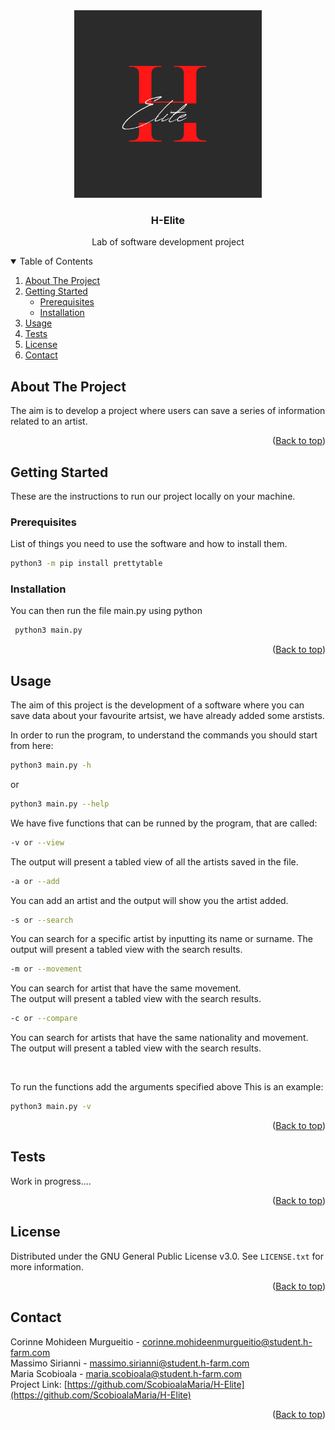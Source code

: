 <div align="center">
  <a href="https://github.com/ScobioalaMaria/H-Elite">
    <img src="H-Elite-logo.png" alt="Logo" width="300" height="300">
  </a>
<h3 align="center">H-Elite</h3>

  <p align="center">
    Lab of software development project
  </p>
</div>

<details open>
  <summary>Table of Contents</summary>
  <ol>
    <li>
      <a href="#about-the-project">About The Project</a>
    </li>
    <li>
      <a href="#getting-started">Getting Started</a>
      <ul>
        <li><a href="#prerequisites">Prerequisites</a></li>
        <li><a href="#installation">Installation</a></li>
      </ul>
    </li>
    <li><a href="#usage">Usage</a></li>
    <li><a href="#tests">Tests</a></li>
    <li><a href="#license">License</a></li>
    <li><a href="#contact">Contact</a></li>
  </ol>
</details>

<!-- ABOUT THE PROJECT -->
## About The Project
The aim is to develop a project where users can save a series of information related to an artist. 
<p align="right">(<a href="#top">Back to top</a>)</p>


<!-- GETTING STARTED -->
## Getting Started

These are the instructions to run our project locally on your machine.

### Prerequisites

List of things you need to use the software and how to install them.
  ```sh
  python3 -m pip install prettytable
  ```

### Installation

You can then run the file main.py using python

 ```py
  python3 main.py
  ```
<p align="right">(<a href="#top">Back to top</a>)</p>

<!--USAGE -->
## Usage

The aim of this project is the development of a software where you can save data about your favourite artsist, we have already added some arstists.

In order to run the program, to understand the commands you should start from here:

  ```sh
  python3 main.py -h
  ```
  or 
  ```sh
  python3 main.py --help
  ```

We have five functions that can be runned by the program, that are called:
<br>
  ```sh
  -v or --view
  ```
  The output will present a tabled view of all the artists saved in the file. 
  <br>
  ```sh
  -a or --add
  ```
  You can add an artist and the output will show you the artist added.
 <br>
  ```sh
  -s or --search
  ```
  You can search for a specific artist by inputting its name or surname. 
  The output will present a tabled view with the search results. 
  <br>
  ```sh
  -m or --movement
  ```
  You can search for artist that have the same movement.   
  The output will present a tabled view with the search results. 
<br>
  ```sh
  -c or --compare
  ```
You can search for artists that have the same nationality and movement.   
The output will present a tabled view with the search results. 

<br>


To run the functions add the arguments specified above
This is an example:
  ```sh
  python3 main.py -v
  ```

<p align="right">(<a href="#top">Back to top</a>)</p>

<!-- TESTS -->
## Tests

Work in progress....

<p align="right">(<a href="#top">Back to top</a>)</p>

<!-- LICENSE -->
## License

Distributed under the GNU General Public License v3.0. See `LICENSE.txt` for more information.

<p align="right">(<a href="#top">Back to top</a>)</p>

<!-- CONTACT -->
## Contact

Corinne Mohideen Murgueitio - corinne.mohideenmurgueitio@student.h-farm.com
<br />
Massimo Sirianni - massimo.sirianni@student.h-farm.com
<br />
Maria Scobioala  - maria.scobioala@student.h-farm.com 
<br />
Project Link: [https://github.com/ScobioalaMaria/H-Elite](https://github.com/ScobioalaMaria/H-Elite)

<p align="right">(<a href="#top">Back to top</a>)</p>
